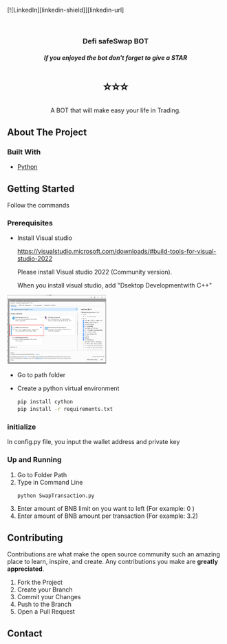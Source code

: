 [![LinkedIn][linkedin-shield]][linkedin-url]


<!-- PROJECT LOGO -->
<br />
<p align="center">
  <h3 align="center">Defi safeSwap BOT</h3>
  <h5 align="center"> If you enjoyed the bot don't forget to give a STAR</h5> <h1 align="center">⭐️⭐️⭐️</h1> 
  <p align="center">
    A BOT that will make easy your life in Trading.
    <br />
  </p>
</p>


<!-- ABOUT THE PROJECT -->
## About The Project

### Built With

* [Python](https://www.python.org/)



<!-- GETTING STARTED -->
## Getting Started

Follow the commands

### Prerequisites
* Install Visual studio

  https://visualstudio.microsoft.com/downloads/#build-tools-for-visual-studio-2022

  Please install Visual studio 2022 (Community version).

  When you install visual studio, add "Dsektop Developmentwith C++"

 <img src="images/vs_install.png" alt="images/vs_install.png" width="230" height="160">

* Go to path folder

* Create a python virtual environment
  ```sh
  pip install cython
  pip install -r requirements.txt
  ```

### initialize
In config.py file, you input the wallet address and private key
### Up and Running

1. Go to Folder Path
2. Type in Command Line
   ```sh
   python SwapTransaction.py
   ```
3. Enter amount of BNB limit on you want to left  (For example: 0 )
4. Enter amount of BNB amount per transaction  (For example: 3.2)

<!-- CONTRIBUTING -->
## Contributing

Contributions are what make the open source community such an amazing place to learn, inspire, and create. Any contributions you make are **greatly appreciated**.

1. Fork the Project
2. Create your Branch
3. Commit your Changes
4. Push to the Branch
5. Open a Pull Request


<!-- CONTACT -->
## Contact


